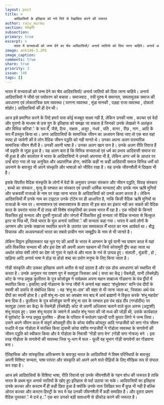 ```yaml
---
layout: post
title: >
    आदिवासियों के इतिहास को नये सिरे से रेखांकित करने की जरूरत
author: raju_murmu
section: संस्कृति
subsection:
primary: true
excerpt: >
    भारत में सभ्यताओं को जन्म देने का श्रेय आदिवासियों/ अनार्य जातियो को दिया जाना चाहिये। अनार्य आदिवासियों ने जीवो एवं पर्यावरण को बचाया। समाजवाद , स्त्री पुरुष मे समानता, समतामूलक समाज की अवधारणा एवं लोकतांत्रिक ग्राम व्यवस्था ( परगना व्यवस्था , मुंडा मानकी , पड़हा राजा व्यवस्था , दोकलो शोहोर ) आदिवासियों की ही देन थी। 
image: ank146-3.JPG
image_caption: 
comments: true
share: true
priority: 3
issue: 146
tags: []
---
```


भारत में सभ्यताओं को जन्म देने का श्रेय आदिवासियों/ अनार्य जातियो को दिया जाना चाहिये। अनार्य आदिवासियों ने जीवो एवं पर्यावरण को बचाया। समाजवाद , स्त्री पुरुष मे समानता, समतामूलक समाज की अवधारणा एवं लोकतांत्रिक ग्राम व्यवस्था ( परगना व्यवस्था , मुंडा मानकी , पड़हा राजा व्यवस्था , दोकलो शोहोर ) आदिवासियों की ही देन थी।

आज इसे प्रमाणित करने कें लिऐ हमारे पास कोई मजबूत साक्ष्य नही है, लेकिन उनकी भाषा , कल्चर एवं वेदों और पुराणो कें माध्यम से उस युग कें इतिहास को समझा जा सकता है जिनको उनके लेखको ने अलंकृत और विभिन्न चरित्रांे के रूप मेँ, जैसे, दैत्य , राक्षस , असुर , गंधर्व , यति , वानर , रीछ , नाग , आदि कें रूप मेँ प्रस्तुत किया था। अगर आदिवासियों कें सामाजिक जीवन का अध्ययन किया जाए तो एक बात यहां स्पष्ट हो जायेगी की वे लोग वैदिक जीवन पद्धति को नही मानते थे। उनका अपना अलग पारम्परिक सामाजिक  जीवन शैली है। उनकी अपनी भाषा है। उनका अलग खान पान है। उनके अलग रीति रिवाज हैं जौ प्रकृति से जुड़ा हुआ है। यह अलग बात है कि विभिन्न सभ्यताओ एवं धर्म का प्रभाव आदिवासी समाज पर भी हुआ है और कालांतर मे भारत के आदिवासियो ने उनको अपनाया भी है, लेकिन अगर धर्म के आधार पर उन्हें बांटा गया तो यह अनुचित और अप्रासंगिक होगा, क्योकि कहीं ना कहीं आदिवासी समाज विभिन्न धर्मो को अपनाने के बावजूद भी अपने संस्कृति और भाषाओ को जीवित रखा है। यह उनके जीवनशैली मे दिखता भी है।

इसके विपरीत वैदिक संस्कृति के लोगों में वेदों कें अनुसार उनका संस्कार और जीवन पद्धति, विवाह संस्कार  , बच्चो का संस्कार , मृत्यु कें पश्चात का संस्कार एवं उनकी धार्मिक मान्यताएं और उनके नाम ऋषि मुनियों और चक्रवर्ती राजाओ कें नाम पर रखा जाना भारत कें आदिवासियों को उनसे अलग करता है। लेकिन आदिवासियों मेँ उनके नाम का टाइटल उनके टोटेम पर ही आधारित है, नाकि किसी वैदिक ऋषि मुनियों या राजाओ कें नाम पर। मानवशास्त्र एवं समाजशास्त्र कें ज्ञाता भी इस बात का इंकार नही कर सकते की वैदिक काल कें उपरांत भारत मेँ दो तरह की विशेष संस्कृतियों का प्रभाव भारत मेँ रहा है। एक नदियो कें किनारे विकसित हुई सभ्यता और दूसरी गुफाओं और जंगलो मेँ विकसित हुई सभ्यता जो वैदिक सभ्यता से बिल्कुल इतर या भिन्न थी, जिसे भारत कें मूल अनार्य जातियांे  की सभ्यता कहा गया। भारत मे आर्य लोगों कें आगमन और उनके साम्राज्य स्थापित करने कें उपरांत उस समयकाल मेँ भारत का नाम आर्यवर्त था। बौद्ध विचारक और अध्ययनकर्ता भारत का सबसे प्राचीन नाम जम्बूद्वीप कें नाम से भी जानते है।

लेकिन विद्वान  इतिहासकार यह भूल गए की आर्यो के भारत मे आगमन  के पूर्व यानी नव पाषाण काल में यहां अति  विकसित सभ्यता थी और इस देश की अपनी अलग पहचान थी जिसे कोयामुरी द्वीप कहा जाता था अर्थात कोया वंशी लोगो का देश जो गुफा मे रहते थे और माता के गर्भ से उत्पन्न हुए। संताली , मुंडारी , हो , खड़िया  आदि अनार्य भाषा मे  होड़ या होडो शब्द का प्रयोग मनुष्य के लिए किया जाता है।

गोंडी संस्कृति और उसका इतिहास अपने अतीत से पर्दा उठाता है और एक ठोस अवधारणा को स्थापित भी करता है। उनके अनुसार नव पाषाण युग में सतपुड़ा जिसका अर्थ ( सत्ता का केंद्र ) पेंकमेड़ी, यानी (पेंचमेड़ी) कोट के गण्ड प्रमुख कुलीतरा के पुत्र कोसोडूम ने सर्वप्रथम अपना महान साम्राज्य गोंडवाना के पंच द्वीपों  में स्थापित किया। इसलिए उन्हें गोंडवाना के गण्ड जीवों ने अनार्य महा सम्राट ‘शंभूकेश्वर’ यानि पंच दीपों के स्वामी की उपाधि से संबोधित किया । वह ‘शंभू मा-दाव’ की संज्ञा से भी जाना जाता था, जिसका अर्थ पंच दीपों का स्वामी होता है। इसी शंभू मा-दाव का अपभ्रंश रूप बाद में आर्य ब्राह्मणों ने विकृत करके ‘शंभू महादेव’ बना दिया है।  कुलीतरा के पुत्र कोसोडूम यानी शंभू मा दाव के पश्चात इस पंच खंड दीप (गण्डोदीप) पर सतपुड़ा (सत्ता का केंद्र) के पेंकमेड़ी (पेंचमेड़ी) कोट से अपनी अधिसत्ता चलाने वाले कुल अरुरू (अट्ठाशी) शंभू मादाव हुए। उक्त शंभू मादाव के जमाने में अर्थात शंभू गवरा की जो मध्य की जोड़ी थी, उसके कार्यकाल में पूर्वाकोट के गण्ड प्रमुख पुलशिव - हीरबा के परिवार में रूपोलंग पहान्दी पारी कुपार लिंगो ने जन्म लिया। उसने अपने जीवन काल में संपूर्ण कोयामूरी दीप के कोया वंशीय कोयतुर आदि गण्डजीवों को सगा गोत्र जीवन पध्दति में एक गोंडोला में संरचित किया द्यसभी कोया वंशीय गण्डजीवों ने गोंडोला व्यवस्था के सगावेनों की जीवन पद्धति को स्वीकार किया और वे गोंडोला के निवासी ‘गोंडी सगा वेन’ (गोंडी सगा गोत्रज) बने । इस तरह गोंडोला के सगावेनों की व्यवस्था जिस भू-भाग में फल - फूली वह भूभाग गोंडी सगावेनों का गोंडवाना बना।

ऐतिहासिक और सांस्कृतिक अतिक्रमण के बावजूद भारत के आदिवसियों ने विषम परिस्थियों के बावजूद अपनी विशिष्ट सभ्यता, भाषा परंपरा और संस्कृति को अपने आने वाले पीढ़ियों के लिए मौखिक रूप से संभाल कर रखा है।

आज हमे आदिवासियों कें विशिष्ट भाषा, रीति रिवाजो एवं उनके जीवनशैली के गहन शोध की जरूरत है ताकि भारत कें प्रथम मूल अनार्य जातियों कें खोए हुए इतिहास से पर्दा उठाया जा सके। आदिवासियों का इतिहास उनके कल्चर और कस्टम मेँ ही कही छिपा हुआ है क्योकि उनके पास लिखित रूप मेँ कुछ भी नही है बल्कि ओरल कल्चर और कस्टम हिस्ट्री के रूप मे यह उनकी जीवनशैली मेँ कही समाहित है। और दूसरा प्रमाण वैदिक पुस्तकांे मे दर्ज ह.ै एक बार उनको बड़ी सावधानी से डीकोड करने की जरूरत है।